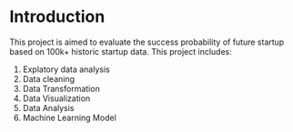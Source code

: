 # Introduction

This project is aimed to evaluate the success probability of future startup based on 100k+ historic startup data. This project includes:
1. Explatory data analysis
2. Data cleaning 
3. Data Transformation
4. Data Visualization 
5. Data Analysis 
6. Machine Learning Model
